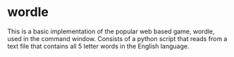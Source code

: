 # wordle
This is a basic implementation of the popular web based game, wordle, used in the command window.
Consists of a python script that reads from a text file that contains all 5 letter words in the English language.

